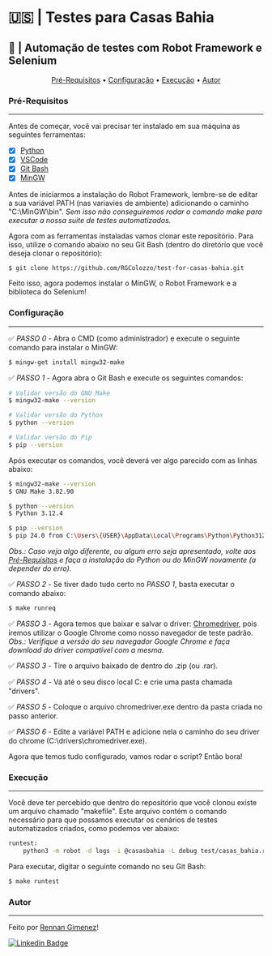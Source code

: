 # 🇺🇸 | Testes para Casas Bahia
## 🤖 | Automação de testes com Robot Framework e Selenium

<p align="center">
 <a href="#Pré-Requisitos">Pré-Requisitos</a> • 
 <a href="#Configuração">Configuração</a> • 
 <a href="#Execução">Execução</a> • 
 <a href="#Autor">Autor</a>
</p>

### Pré-Requisitos
---

Antes de começar, você vai precisar ter instalado em sua máquina as seguintes ferramentas:

- [x] [Python](https://www.python.org)
- [x] [VSCode](https://code.visualstudio.com/)
- [x] [Git Bash](https://git-scm.com/downloads)
- [x] [MinGW](https://osdn.net/projects/mingw/releases/?source=post_page-----b4d115d7c516--------------------------------)

Antes de iniciarmos a instalação do Robot Framework, lembre-se de editar a sua variável PATH (nas variavies de ambiente) adicionando o caminho "C:\MinGW\bin". *Sem isso não conseguiremos rodar o comando make para executar a nossa suite de testes automatizados.*

Agora com as ferramentas instaladas vamos clonar este repositório. Para isso, utilize o comando abaixo no seu Git Bash (dentro do diretório que você deseja clonar o repositório):

```bash
$ git clone https://github.com/RGColozzo/test-for-casas-bahia.git
```

Feito isso, agora podemos instalar o MinGW, o Robot Framework e a biblioteca do Selenium!

### Configuração
---

✅ *PASSO 0* - Abra o CMD (como administrador) e execute o seguinte comando para instalar o MinGW:
```bash
$ mingw-get install mingw32-make
```

✅ *PASSO 1* - Agora abra o Git Bash e execute os seguintes comandos:

```bash
# Validar versão do GNU Make
$ mingw32-make --version

# Validar versão do Python
$ python --version

# Validar versão do Pip
$ pip --version
```

Após executar os comandos, você deverá ver algo parecido com as linhas abaixo:

```bash
$ mingw32-make --version
$ GNU Make 3.82.90

$ python --version
$ Python 3.12.4

$ pip --version
$ pip 24.0 from C:\Users\{USER}\AppData\Local\Programs\Python\Python312\Lib\site-packages\pip (python 3.12)
```

*Obs.: Caso veja algo diferente, ou algum erro seja apresentado, volte aos <a href="#Pré-Requisitos">Pré-Requisitos</a> e faça a instalação do Python ou do MinGW novamente (a depender do erro).*

✅ *PASSO 2* - Se tiver dado tudo certo no *PASSO 1*, basta executar o comando abaixo:

```bash
$ make runreq
```

✅ *PASSO 3* - Agora temos que baixar e salvar o driver: [Chromedriver](https://chromedriver.chromium.org/downloads), pois iremos utilizar o Google Chrome como nosso navegador de teste padrão. *Obs.: Verifique a versão do seu navegador Google Chrome e faça download do driver compatível com a mesma.*

✅ *PASSO 3* - Tire o arquivo baixado de dentro do .zip (ou .rar).

✅ *PASSO 4* - Vá até o seu disco local C: e crie uma pasta chamada "drivers".

✅ *PASSO 5* - Coloque o arquivo chromedriver.exe dentro da pasta criada no passo anterior.

✅ *PASSO 6* - Edite a variável PATH e adicione nela o caminho do seu driver do chrome (C:\drivers\chromedriver.exe).

Agora que temos tudo configurado, vamos rodar o script? Então bora!

### Execução
---

Você deve ter percebido que dentro do repositório que você clonou existe um arquivo chamado "makefile". Este arquivo contém o comando necessário para que possamos executar os cenários de testes automatizados criados, como podemos ver abaixo:

```bash
runtest:
	python3 -m robot -d logs -i @casasbahia -L debug test/casas_bahia.robot
```

Para executar, digitar o seguinte comando no seu Git Bash:

```bash
$ make runtest
```

### Autor
---

Feito por [Rennan Gimenez](https://www.instagram.com/rennanrimenez)!

[![Linkedin Badge](https://img.shields.io/badge/-Rennan-blue?style=flat-square&logo=Linkedin&logoColor=white&link=https://www.linkedin.com/in/rennan-gimenez/)](https://www.linkedin.com/in/rennan-gimenez/)